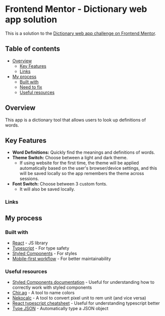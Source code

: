 # Frontend Mentor - Dictionary web app solution

This is a solution to the [Dictionary web app challenge on Frontend Mentor](https://www.frontendmentor.io/challenges/dictionary-web-app-h5wwnyuKFL). 

## Table of contents

- [Overview](#overview)
  - [Key Features](#key-features)
  - [Links](#links)
- [My process](#my-process)
  - [Built with](#built-with)
  - [Need to fix](#need-to-fix)
  - [Useful resources](#useful-resources)

## Overview

This app is a dictionary tool that allows users to look up definitions of words. 

## Key Features

- **Word Definitions:** Quickly find the meanings and definitions of words.
- **Theme Switch:** Choose between a light and dark theme. 
  - If using website for the first time, the theme will be applied automatically based on the user's browser/device settings, and this will be saved locally so the app remembers the theme across sessions.
- **Font Switch:** Choose between 3 custom fonts.
  - It will also be saved locally.

### Links

## My process

### Built with

- [React](https://reactjs.org/) - JS library
- [Typescript](https://www.typescriptlang.org/docs/handbook/react.html) - For type safety
- [Styled Components](https://styled-components.com/) - For styles
- [Mobile-first workflow](https://developer.mozilla.org/en-US/docs/Glossary/Mobile_First) - For better maintainability

### Useful resources

- [Styled Components documentation](https://styled-components.com/docs) - Useful for understanding how to correctly work with styled components
- [Chir.ag](https://chir.ag/projects/name-that-color/#6195ED) - A tool to name colors
- [Nekocalc](https://nekocalc.com/px-to-rem-converter) - A tool to convert pixel unit to rem unit (and vice versa)
- [React typescript cheatsheet](https://react-typescript-cheatsheet.netlify.app/) - Useful for understanding typescript better
- [Type JSON](https://transform.tools/json-to-typescript) - Automatically type a JSON object